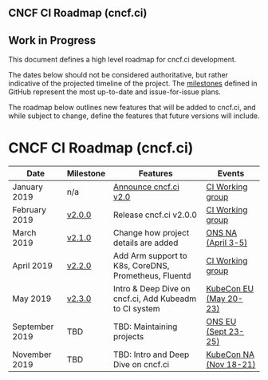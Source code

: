 CNCF CI Roadmap (cncf.ci) 
---

## Work in Progress

This document defines a high level roadmap for cncf.ci development.

The dates below should not be considered authoritative, but rather indicative of the projected timeline of the project. The [milestones](https://github.com/crosscloudci/crosscloudci/milestones) defined in GitHub represent the most up-to-date and issue-for-issue plans.

The roadmap below outlines new features that will be added to cncf.ci, and while subject to change, define the features that future versions will include.

# CNCF CI Roadmap (cncf.ci)

| Date | Milestone | Features | Events |
| ----------------- | ----- | ---------------------- | --------------------- |
| January 2019 | n/a | [Announce cncf.ci v2.0](https://docs.google.com/presentation/d/1NbRstXKJU7y7rOV60gV4Hg2TY2sM6l3rche73XpiRRk/edit#slide=id.g4c4fbf5639_0_143) | [CI Working group](https://github.com/cncf/wg-ci/blob/master/README.md#meeting-time) |
| February 2019 | [v2.0.0](https://github.com/crosscloudci/crosscloudci/milestone/1) | Release cncf.ci v2.0.0 | [CI Working group](https://github.com/cncf/wg-ci/blob/master/README.md#meeting-time) |
| March 2019 | [v2.1.0](https://github.com/crosscloudci/crosscloudci/milestone/2) | Change how project details are added | [ONS NA (April 3-5)](https://events.linuxfoundation.org/events/open-networking-summit-north-america-2019/) |
| April 2019 | [v2.2.0](https://github.com/crosscloudci/crosscloudci/milestone/3) | Add Arm support to K8s, CoreDNS, Prometheus, Fluentd | [CI Working group](https://github.com/cncf/wg-ci/blob/master/README.md#meeting-time) |
| May 2019 | [v2.3.0](https://github.com/crosscloudci/crosscloudci/milestone/4) | Intro & Deep Dive on cncf.ci, Add Kubeadm to CI system | [KubeCon EU (May 20-23)](https://events.linuxfoundation.org/events/kubecon-cloudnativecon-europe-2019/) |
| September 2019 | TBD | TBD: Maintaining projects | [ONS EU (Sept 23-25)](https://events.linuxfoundation.org/events/open-networking-summit-europe-2019/) |
| November 2019 | TBD | TBD: Intro and Deep Dive on cncf.ci | [KubeCon NA (Nov 18-21)](https://events.linuxfoundation.org/events/kubecon-cloudnativecon-north-america-2019/) |
